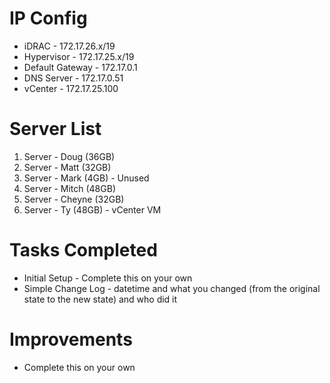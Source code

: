 # IP Config

- iDRAC - 172.17.26.x/19
- Hypervisor - 172.17.25.x/19
- Default Gateway - 172.17.0.1
- DNS Server - 172.17.0.51
- vCenter - 172.17.25.100

# Server List

1. Server - Doug (36GB)
2. Server - Matt (32GB)
3. Server - Mark (4GB) - Unused
4. Server - Mitch (48GB)
5. Server - Cheyne (32GB)
6. Server - Ty (48GB) - vCenter VM

# Tasks Completed

- Initial Setup - Complete this on your own
- Simple Change Log - datetime and what you changed (from the original state to the new state) and who did it

# Improvements

- Complete this on your own
